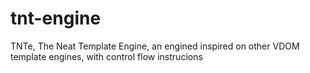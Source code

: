 tnt-engine
==========

TNTe, The Neat Template Engine, an engined inspired on other VDOM template engines, with control flow instrucions
